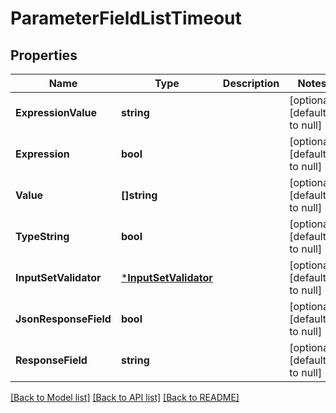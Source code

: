 # ParameterFieldListTimeout

## Properties
Name | Type | Description | Notes
------------ | ------------- | ------------- | -------------
**ExpressionValue** | **string** |  | [optional] [default to null]
**Expression** | **bool** |  | [optional] [default to null]
**Value** | **[]string** |  | [optional] [default to null]
**TypeString** | **bool** |  | [optional] [default to null]
**InputSetValidator** | [***InputSetValidator**](InputSetValidator.md) |  | [optional] [default to null]
**JsonResponseField** | **bool** |  | [optional] [default to null]
**ResponseField** | **string** |  | [optional] [default to null]

[[Back to Model list]](../README.md#documentation-for-models) [[Back to API list]](../README.md#documentation-for-api-endpoints) [[Back to README]](../README.md)

